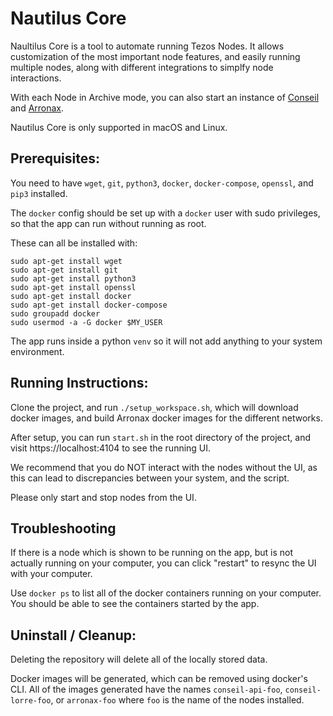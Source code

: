 # Nautilus Core

Naultilus Core is a tool to automate running Tezos Nodes. It allows customization of the most important node features, and easily running multiple nodes, along with different integrations to simplfy node interactions.

With each Node in Archive mode, you can also start an instance of [Conseil](https://github.com/Cryptonomic/Conseil) and [Arronax](https://arronax.io).

Nautilus Core is only supported in macOS and Linux. 

## Prerequisites:

You need to have `wget`, `git`, `python3`, `docker`, `docker-compose`, `openssl`, and `pip3` installed.

The `docker` config should be set up with a `docker` user with sudo privileges, so that the app can run without running as root.

These can all be installed with:

```shell
sudo apt-get install wget
sudo apt-get install git
sudo apt-get install python3
sudo apt-get install openssl
sudo apt-get install docker
sudo apt-get install docker-compose
sudo groupadd docker
sudo usermod -a -G docker $MY_USER
```

The app runs inside a python `venv` so it will not add anything to your system environment.

## Running Instructions:

Clone the project, and run `./setup_workspace.sh`, which will download docker images, and build Arronax docker images for the different networks.

After setup, you can run `start.sh` in the root directory of the project, and visit https://localhost:4104 to see the running UI.

We recommend that you do NOT interact with the nodes without the UI, as this can lead to discrepancies between your system, and the script.

Please only start and stop nodes from the UI.

## Troubleshooting

If there is a node which is shown to be running on the app, but is not actually running on your computer, you can click "restart" to resync the UI with your computer.

Use `docker ps` to list all of the docker containers running on your computer. You should be able to see the containers started by the app. 

## Uninstall / Cleanup:

Deleting the repository will delete all of the locally stored data.

Docker images will be generated, which can be removed using docker's CLI. All of the images generated have the names `conseil-api-foo`, `conseil-lorre-foo`, or `arronax-foo` where `foo` is the name of the nodes installed.


